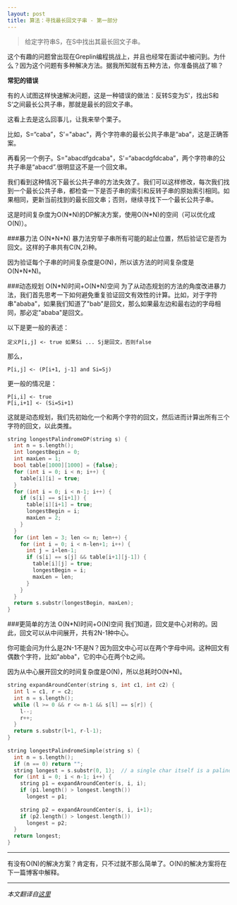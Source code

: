 ```yaml
---
layout: post
title: 算法：寻找最长回文子串 - 第一部分
---
```


> 给定字符串S，在S中找出其最长回文子串。

这个有趣的问题曾出现在Greplin编程挑战上，并且也经常在面试中被问到。为什么？因为这个问题有多种解决方法。据我所知就有五种方法，你准备挑战了嘛？

**常犯的错误**

有的人试图这样快速解决问题，这是一种错误的做法：反转S变为S'，找出S和S‘之间最长公共子串，那就是最长的回文子串。

这看上去是这么回事儿，让我来举个栗子。

比如，S=“caba”，S'="abac"，两个字符串的最长公共子串是“aba”，这是正确答案。

再看另一个例子。S="abacdfgdcaba"，S'=“abacdgfdcaba”，两个字符串的公共子串是“abacd”.很明显这不是一个回文串。

我们看到这种情况下最长公共子串的方法失效了。我们可以这样修改，每次我们找到一个最长公共子串，都检查一下是否子串的索引和反转子串的原始索引相同。如果相同，更新当前找到的最长回文串；否则，继续寻找下一个最长公共子串。

这是时间复杂度为O(N\*N)的DP解决方案，使用O(N\*N)的空间（可以优化成O(N)）。

###暴力法 O(N\*N\*N)
暴力法穷举子串所有可能的起止位置，然后验证它是否为回文。这样的子串共有C(N,2)种。

因为验证每个子串的时间复杂度是O(N)，所以该方法的时间复杂度是O(N\*N\*N)。

###动态规划 O(N\*N)时间+O(N\*N)空间
为了从动态规划的方法的角度改进暴力法，我们首先思考一下如何避免重复验证回文有效性的计算。比如，对于字符串"ababa"，如果我们知道了"bab"是回文，那么如果最左边和最右边的字母相同，那必定"ababa"是回文。

以下是更一般的表述：

	定义P[i,j] <- true 如果Si ... Sj是回文，否则false
	
那么，

	P[i,j] <- (P[i+1, j-1] and Si=Sj)
	
更一般的情况是：

	P[i,i] <- true
	P[i,i+1] <- (Si=Si+1)
	
这就是动态规划，我们先初始化一个和两个字符的回文，然后进而计算出所有三个字符的回文，以此类推。

```C++
string longestPalindromeDP(string s) {
  int n = s.length();
  int longestBegin = 0;
  int maxLen = 1;
  bool table[1000][1000] = {false};
  for (int i = 0; i < n; i++) {
    table[i][i] = true;
  }
  for (int i = 0; i < n-1; i++) {
    if (s[i] == s[i+1]) {
      table[i][i+1] = true;
      longestBegin = i;
      maxLen = 2;
    }
  }
  for (int len = 3; len <= n; len++) {
    for (int i = 0; i < n-len+1; i++) {
      int j = i+len-1;
      if (s[i] == s[j] && table[i+1][j-1]) {
        table[i][j] = true;
        longestBegin = i;
        maxLen = len;
      }
    }
  }
  return s.substr(longestBegin, maxLen);
}
```

###更简单的方法 O(N\*N)时间+O(N)空间
我们知道，回文是中心对称的。因此，回文可以从中间展开，共有2N-1种中心。

你可能会问为什么是2N-1不是N？因为回文中心可以在两个字母中间。这种回文有偶数个字符，比如"abba"，它的中心在两个b之间。

因为从中心展开回文的时间复杂度是O(N)，所以总耗时O(N\*N)。

```C++
string expandAroundCenter(string s, int c1, int c2) {
  int l = c1, r = c2;
  int n = s.length();
  while (l >= 0 && r <= n-1 && s[l] == s[r]) {
    l--;
    r++;
  }
  return s.substr(l+1, r-l-1);
}
 
string longestPalindromeSimple(string s) {
  int n = s.length();
  if (n == 0) return "";
  string longest = s.substr(0, 1);  // a single char itself is a palindrome
  for (int i = 0; i < n-1; i++) {
    string p1 = expandAroundCenter(s, i, i);
    if (p1.length() > longest.length())
      longest = p1;
 
    string p2 = expandAroundCenter(s, i, i+1);
    if (p2.length() > longest.length())
      longest = p2;
  }
  return longest;
}
```

---

有没有O(N)的解决方案？肯定有，只不过就不那么简单了。O(N)的解决方案将在下一篇博客中解释。

---

*本文翻译自[这里](http://articles.leetcode.com/2011/11/longest-palindromic-substring-part-i.html)*